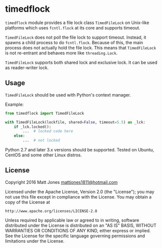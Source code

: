 timedflock
==========

`timedflock` module provides a file lock class `TimedFileLock` on Unix-like
platforms which uses `fcntl.flock` at its core and supports timeout.

`TimedFileLock` does not poll the file lock to support timeout. Instead, it
spawns a child process to do `fcntl.flock`. Because of this, the main process
does not actually hold the file lock. This means that `TimedFileLock` is not
re-entrant and behaves more like `threading.Lock`.

`TimedFileLock` supports both shared lock and exclusive lock. It can be used
as reader-writer lock.

Usage
-----

`TimedFileLock` should be used with Python's context manager.

Example:
```python
from timedflock import TimedFileLock

with TimedFileLock(lockfile, shared=False, timeout=5.5) as _lck:
    if _lck.locked():
        ...  # locked code here
    else:
        ...  # not locked
```

Python 2.7 and later 3.x versions should be supported. Tested on Ubuntu,
CentOS and some other Linux distros.

License
-------

Copyright 2016 Matt Jones <mattjones1811@hotmail.com>

Licensed under the Apache License, Version 2.0 (the "License");
you may not use this file except in compliance with the License.
You may obtain a copy of the License at

    http://www.apache.org/licenses/LICENSE-2.0

Unless required by applicable law or agreed to in writing, software
distributed under the License is distributed on an "AS IS" BASIS,
WITHOUT WARRANTIES OR CONDITIONS OF ANY KIND, either express or implied.
See the License for the specific language governing permissions and
limitations under the License.

